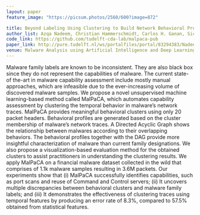 ```yaml
---
layout: paper
feature_image: "https://picsum.photos/2560/600?image=872"

title: Beyond Labeling Using Clustering to Build Network Behavioral Profiles of Malware Families
author_list: Azqa Nadeem, Christian Hammerschmidt, Carlos H. Ganan, Sicco Verwer
code_link: https://github.com/tudelft-cda-lab/malpaca-pub
paper_link: http://pure.tudelft.nl/ws/portalfiles/portal/83294383/NadeemA_MAAIDL_14_manuscript.pdf
venue: Malware Analysis using Artificial Intelligence and Deep Learning, Springer, 2020
---
```



Malware family labels are known to be inconsistent. They are also black box since they do not represent the capabilities of malware. The current state-of the-art in malware capability assessment include mostly manual approaches, which are infeasible due to the ever-increasing volume of discovered malware samples. We propose a novel unsupervised machine learning-based method called MalPaCA, which automates capability assessment by clustering the temporal behavior in malware’s network traces. MalPaCA provides meaningful behavioral clusters using only 20 packet headers. Behavioral profiles are generated based on the cluster membership of malware’s network traces. A Directed Acyclic Graph shows the relationship between malwares according to their overlapping behaviors. The behavioral profiles together with the DAG provide more insightful characterization of malware than current family designations. We also propose a visualization-based evaluation method for the obtained clusters to assist practitioners in understanding the clustering results. We apply MalPaCA on a financial malware dataset collected in the wild that comprises of 1.1k malware samples resulting in 3.6M packets. Our experiments show that (i) MalPaCA successfully identifies capabilities, such as port scans and reuse of Command and Control servers; (ii) It uncovers multiple discrepancies between behavioral clusters and malware family labels; and (iii) It demonstrates the effectiveness of clustering traces using temporal features by producing an error rate of 8.3%, compared to 57.5% obtained from statistical features.